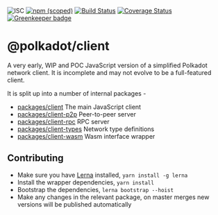 ![ISC](https://img.shields.io/badge/license-ISC-lightgrey.svg)
[![npm (scoped)](https://img.shields.io/npm/v/@polkadot/client.svg)](https://www.npmjs.com/package/@polkadot/client)
[![Build Status](https://travis-ci.org/polkadot-js/client.svg?branch=master)](https://travis-ci.org/polkadot-js/client)
[![Coverage Status](https://coveralls.io/repos/github/polkadot-js/client/badge.svg?branch=master)](https://coveralls.io/github/polkadot-js/client?branch=master)
[![Greenkeeper badge](https://badges.greenkeeper.io/polkadot-js/client.svg)](https://greenkeeper.io/)

# @polkadot/client

A very early, WIP and POC JavaScript version of a simplified Polkadot network client. It is incomplete and may not evolve to be a full-featured client.

It is split up into a number of internal packages -

- [packages/client](packages/client/) The main JavaScript client
- [packages/client-p2p](packages/client-p2p/) Peer-to-peer server
- [packages/client-rpc](packages/client-rpc/) RPC server
- [packages/client-types](packages/client-types/) Network type definitions
- [packages/client-wasm](packages/client-rpc/) Wasm interface wrapper

## Contributing

- Make sure you have [Lerna](https://lernajs.io/) installed, `yarn install -g lerna`
- Install the wrapper dependencies, `yarn install`
- Bootstrap the dependencies, `lerna bootstrap --hoist`
- Make any changes in the relevant package, on master merges new versions will be published automatically
